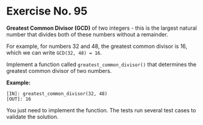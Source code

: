 # Exercise No. 95

**Greatest Common Divisor (GCD)** of two integers - this is the largest natural number that divides both of these numbers without a remainder.

For example, for numbers 32 and 48, the greatest common divisor is 16, which we can write `GCD(32, 48) = 16`.


Implement a function called `greatest_common_divisor()` that determines the greatest common divisor of two numbers.


**Example:**


    [IN]: greatest_common_divisor(32, 48)
    [OUT]: 16


You just need to implement the function. The  tests run several test cases to validate the solution.
